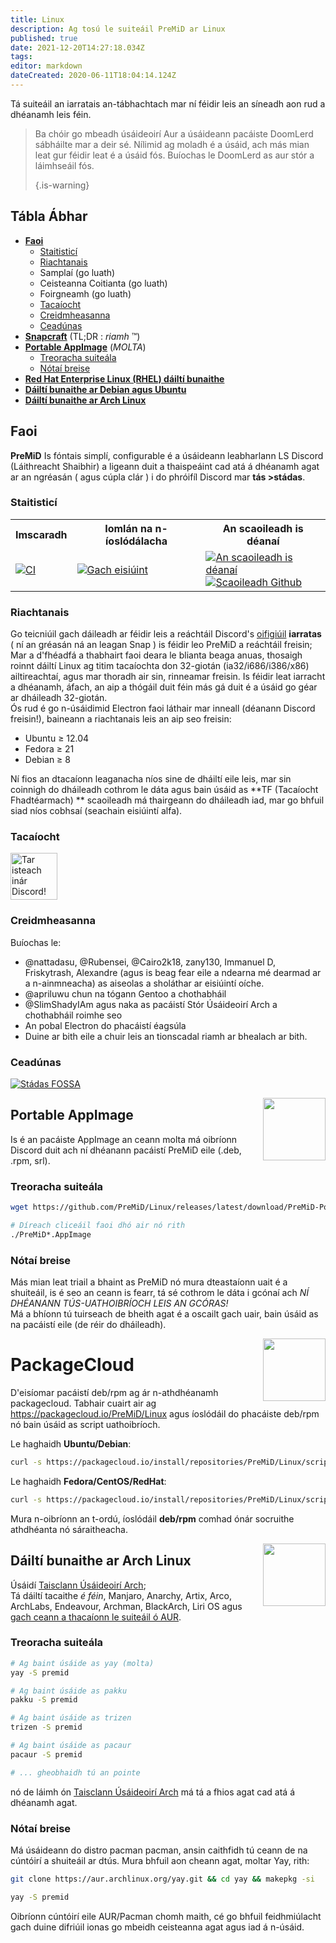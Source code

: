 ```yaml
---
title: Linux
description: Ag tosú le suiteáil PreMiD ar Linux
published: true
date: 2021-12-20T14:27:18.034Z
tags:
editor: markdown
dateCreated: 2020-06-11T18:04:14.124Z
---
```


Tá suiteáil an iarratais an-tábhachtach mar ní féidir leis an síneadh aon rud a dhéanamh leis féin.

> Ba chóir go mbeadh úsáideoirí Aur a úsáideann pacáiste DoomLerd sábháilte mar a deir sé. Nílimid ag moladh é a úsáid, ach más mian leat gur féidir leat é a úsáid fós. Buíochas le DoomLerd as aur stór a láimhseáil fós.
>
> {.is-warning}

## Tábla Ábhar

- **[Faoi](#about)**
  - [Staitisticí](#stats)
  - [Riachtanais](#requirements)
  - Samplaí (go luath)
  - Ceisteanna Coitianta (go luath)
  - Foirgneamh (go luath)
  - [Tacaíocht](#support)
  - [Creidmheasanna](#credits)
  - [Ceadúnas](#license)
- **[Snapcraft](#snapcraft)** (TL;DR : _riamh_ ™️)
- **[Portable AppImage](#appimage)** (_MOLTA_)
  - [Treoracha suiteála](#appimageinstall)
  - [Nótaí breise](#appimagenotes)
- [**Red Hat Enterprise Linux (RHEL) dáiltí bunaithe**](#packagecloud)
- [**Dáiltí bunaithe ar Debian agus Ubuntu**](#packagecloud)
- [**Dáiltí bunaithe ar Arch Linux**](#arch)

<a name="about"></a>

## Faoi

**PreMiD** Is fóntais simplí, configurable é a úsáideann leabharlann LS Discord (Láithreacht Shaibhir) a ligeann duit a thaispeáint cad atá á dhéanamh agat ar an ngréasán ( agus cúpla clár ) i do phróifíl Discord mar **tás >stádas**.

<a name="stats"></a>

### Staitisticí

<table>
  <tr>
    <th>Imscaradh</th>
    <th>Iomlán na n-íoslódálacha</th>
    <th>An scaoileadh is déanaí</th>
  </tr>
  <tr>
    <td><a href="https://github.com/PreMiD/Linux/actions"><img src="https://github.com/PreMiD/Linux/workflows/CI/badge.svg?branch=master&event=push" alt="CI"></a></td>
    <td><a href="https://github.com/PreMiD/Linux/releases"><img src="https://img.shields.io/github/downloads/PreMiD/Linux/total.svg?maxAge=86400" alt="Gach eisiúint"></a></td>
    <td><a href="https://github.com/PreMiD/Linux/releases/latest"><img src="https://img.shields.io/github/v/release/PreMiD/Linux.svg?maxAge=86400" alt="An scaoileadh is déanaí"><br><img src="https://img.shields.io/github/downloads/PreMiD/Linux/latest/total.svg?maxAge=86400" alt="Scaoileadh Github"></a></td>
  </tr>
</table>

<a name="requirements"></a>

### Riachtanais

Go teicniúil gach dáileadh ar féidir leis a reáchtáil Discord's [oifigiúil](https://discordapp.com/download) **iarratas** ( ní an gréasán ná an leagan Snap ) is féidir leo PreMiD a reáchtáil freisin;</br> Mar a d'fhéadfá a thabhairt faoi deara le blianta beaga anuas, thosaigh roinnt dáiltí Linux ag titim tacaíochta don 32-giotán (ia32/i686/i386/x86) ailtireachtaí, agus mar thoradh air sin, rinneamar freisin. Is féidir leat iarracht a dhéanamh, áfach, an aip a thógáil duit féin más gá duit é a úsáid go géar ar dháileadh 32-giotán.</br> Ós rud é go n-úsáidimid Electron faoi láthair mar inneall (déanann Discord freisin!), baineann a riachtanais leis an aip seo freisin:

- Ubuntu ≥ 12.04
- Fedora ≥ 21
- Debian ≥ 8

Ní fios an dtacaíonn leaganacha níos sine de dháiltí eile leis, mar sin coinnigh do dháileadh cothrom le dáta agus bain úsáid as **TF (Tacaíocht Fhadtéarmach) ** scaoileadh má thairgeann do dháileadh iad, mar go bhfuil siad níos cobhsaí (seachain eisiúintí alfa).

<a name="support"></a>

### Tacaíocht

<div>
  <a target="_blank" href="https://discord.premid.app/" title="Tar isteach inár Discord!">
    <img height="75px" draggable="false" src="https://discordapp.com/api/guilds/493130730549805057/widget.png?style=banner2" alt="Tar isteach inár Discord!">
  </a>
</div>

<a name="credits"></a>

### Creidmheasanna

Buíochas le:

- @nattadasu, @Rubensei, @Cairo2k18, zany130, Immanuel D, Friskytrash, Alexandre (agus is beag fear eile a ndearna mé dearmad ar a n-ainmneacha) as aiseolas a sholáthar ar eisiúintí oíche.
- @apriluwu chun na tógann Gentoo a chothabháil
- @SlimShadyIAm agus naka as pacáistí Stór Úsáideoirí Arch a chothabháil roimhe seo
- An pobal Electron do phacáistí éagsúla
- Duine ar bith eile a chuir leis an tionscadal riamh ar bhealach ar bith.

<a name="license"></a>

### Ceadúnas

[![Stádas FOSSA](https://app.fossa.io/api/projects/git%2Bgithub.com%2FPreMiD%2FLinux.svg?type=large)](https://app.fossa.io/projects/git%2Bgithub.com%2FPreMiD%2FLinux?ref=badge_large)

<img src="https://i.imgur.com/ACAxtmA.png" width="100" height="100" align="right"></img>
<a name="snapcraft"></a>

## Portable AppImage

Is é an pacáiste AppImage an ceann molta má oibríonn Discord duit ach ní dhéanann pacáistí PreMiD eile (.deb, .rpm, srl).

<a name="appimageinstall"></a>

### Treoracha suiteála

```bash
wget https://github.com/PreMiD/Linux/releases/latest/download/PreMiD-Portable.AppImage && chmod a+x PreMiD*.AppImage
```

```bash
# Díreach cliceáil faoi dhó air nó rith
./PreMiD*.AppImage
```

<a name="appimagenotes"></a>

### Nótaí breise

Más mian leat triail a bhaint as PreMiD nó mura dteastaíonn uait é a shuiteáil, is é seo an ceann is fearr, tá sé cothrom le dáta i gcónaí ach _NÍ DHÉANANN TÚS-UATHOIBRÍOCH LEIS AN GCÓRAS!_</br>Má a bhíonn tú tuirseach de bheith agat é a oscailt gach uair, bain úsáid as na pacáistí eile (de réir do dháileadh).

<img src="https://raw.githubusercontent.com/PreMiD/Linux/master/.github/packagecloud.png" width="100" height="100" align="right"></img>
<a name="packagecloud"></a>

# PackageCloud

D'eisíomar pacáistí deb/rpm ag ár n-athdhéanamh packagecloud. Tabhair cuairt air ag https://packagecloud.io/PreMiD/Linux agus íoslódáil do phacáiste deb/rpm nó bain úsáid as script uathoibríoch.

Le haghaidh **Ubuntu/Debian**:

```bash
curl -s https://packagecloud.io/install/repositories/PreMiD/Linux/script.deb.sh | sudo bash
```

Le haghaidh **Fedora/CentOS/RedHat**:

```bash
curl -s https://packagecloud.io/install/repositories/PreMiD/Linux/script.rpm.sh | sudo bash
```

Mura n-oibríonn an t-ordú, íoslódáil **deb/rpm** comhad ónár socruithe athdhéanta nó sáraitheacha.

<a name="arch"></a>
<img src="https://raw.githubusercontent.com/PreMiD/Linux/86ae2fbd49499785281f388a5305b06e0d3ecfea/.github/iusearchbtw.svg" width="100" height="100" align="right"></img>

## Dáiltí bunaithe ar Arch Linux

Úsáidí [Taisclann Úsáideoirí Arch](https://aur.archlinux.org/packages/premid);</br> Tá dáiltí tacaithe _é féin_, Manjaro, Anarchy, Artix, Arco, ArchLabs, Endeavour, Archman, BlackArch, Liri OS agus [gach ceann a thacaíonn le suiteáil ó AUR](https://wiki.archlinux.org/index.php/Arch-based_distributions#Active).

<a name="archinstall"></a>

### Treoracha suiteála

```bash
# Ag baint úsáide as yay (molta)
yay -S premid
```

```bash
# Ag baint úsáide as pakku
pakku -S premid
```

```bash
# Ag baint úsáide as trizen
trizen -S premid
```

```bash
# Ag baint úsáide as pacaur
pacaur -S premid
```

```bash
# ... gheobhaidh tú an pointe
```

nó de láimh ón [Taisclann Úsáideoirí Arch](https://aur.archlinux.org/packages/premid) má tá a fhios agat cad atá á dhéanamh agat.

<a name="archnotes"></a>

### Nótaí breise

Má úsáideann do distro pacman pacman, ansin caithfidh tú ceann de na cúntóirí a shuiteáil ar dtús. Mura bhfuil aon cheann agat, moltar Yay, rith:

```bash
git clone https://aur.archlinux.org/yay.git && cd yay && makepkg -si
```

```bash
yay -S premid
```

Oibríonn cúntóirí eile AUR/Pacman chomh maith, cé go bhfuil feidhmiúlacht gach duine difriúil ionas go mbeidh ceisteanna agat agus iad á n-úsáid.

